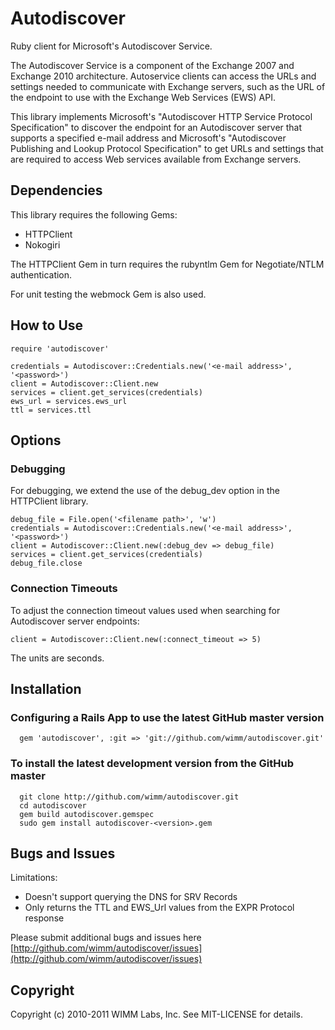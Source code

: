 Autodiscover
============

Ruby client for Microsoft's Autodiscover Service.

The Autodiscover Service is a component of the Exchange 2007 and Exchange 2010 architecture. Autoservice clients can access the URLs and settings needed to communicate with Exchange servers, such as the URL of the endpoint to use with the Exchange Web Services (EWS) API.

This library implements Microsoft's "Autodiscover HTTP Service Protocol Specification" to discover the endpoint for an Autodiscover server that supports a specified e-mail address and Microsoft's "Autodiscover Publishing and Lookup Protocol Specification" to get URLs and settings that are required to access Web services available from Exchange servers.

Dependencies
------------

This library requires the following Gems:

* HTTPClient
* Nokogiri

The HTTPClient Gem in turn requires the rubyntlm Gem for Negotiate/NTLM authentication.

For unit testing the webmock Gem is also used.

How to Use
----------

    require 'autodiscover'
    
    credentials = Autodiscover::Credentials.new('<e-mail address>', '<password>')
    client = Autodiscover::Client.new
    services = client.get_services(credentials)
    ews_url = services.ews_url
    ttl = services.ttl

Options
-------

### Debugging

For debugging, we extend the use of the debug_dev option in the HTTPClient library.

    debug_file = File.open('<filename path>', 'w')
    credentials = Autodiscover::Credentials.new('<e-mail address>', '<password>')
    client = Autodiscover::Client.new(:debug_dev => debug_file)
    services = client.get_services(credentials)
    debug_file.close

### Connection Timeouts

To adjust the connection timeout values used when searching for Autodiscover server endpoints:

    client = Autodiscover::Client.new(:connect_timeout => 5)

The units are seconds.

Installation
------------

### Configuring a Rails App to use the latest GitHub master version

	  gem 'autodiscover', :git => 'git://github.com/wimm/autodiscover.git'

### To install the latest development version from the GitHub master

	  git clone http://github.com/wimm/autodiscover.git
	  cd autodiscover
	  gem build autodiscover.gemspec
	  sudo gem install autodiscover-<version>.gem

Bugs and Issues
---------------

Limitations:

* Doesn't support querying the DNS for SRV Records
* Only returns the TTL and EWS_Url values from the EXPR Protocol response

Please submit additional bugs and issues here [http://github.com/wimm/autodiscover/issues](http://github.com/wimm/autodiscover/issues)

Copyright
---------

Copyright (c) 2010-2011 WIMM Labs, Inc. See MIT-LICENSE for details.

